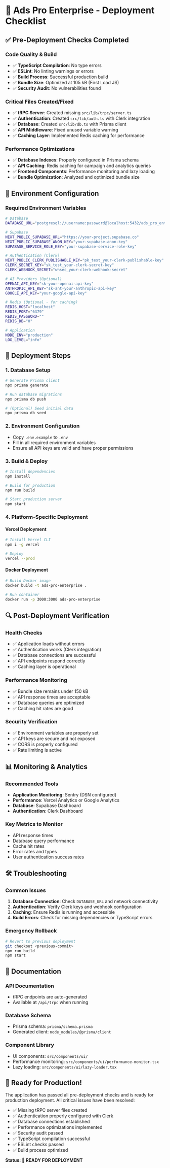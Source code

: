 # 🚀 Ads Pro Enterprise - Deployment Checklist

## ✅ Pre-Deployment Checks Completed

### **Code Quality & Build**
- ✅ **TypeScript Compilation**: No type errors
- ✅ **ESLint**: No linting warnings or errors
- ✅ **Build Process**: Successful production build
- ✅ **Bundle Size**: Optimized at 105 kB (First Load JS)
- ✅ **Security Audit**: No vulnerabilities found

### **Critical Files Created/Fixed**
- ✅ **tRPC Server**: Created missing `src/lib/trpc/server.ts`
- ✅ **Authentication**: Created `src/lib/auth.ts` with Clerk integration
- ✅ **Database**: Created `src/lib/db.ts` with Prisma client
- ✅ **API Middleware**: Fixed unused variable warning
- ✅ **Caching Layer**: Implemented Redis caching for performance

### **Performance Optimizations**
- ✅ **Database Indexes**: Properly configured in Prisma schema
- ✅ **API Caching**: Redis caching for campaign and analytics queries
- ✅ **Frontend Components**: Performance monitoring and lazy loading
- ✅ **Bundle Optimization**: Analyzed and optimized bundle size

## 🔧 Environment Configuration

### **Required Environment Variables**
```bash
# Database
DATABASE_URL="postgresql://username:password@localhost:5432/ads_pro_enterprise"

# Supabase
NEXT_PUBLIC_SUPABASE_URL="https://your-project.supabase.co"
NEXT_PUBLIC_SUPABASE_ANON_KEY="your-supabase-anon-key"
SUPABASE_SERVICE_ROLE_KEY="your-supabase-service-role-key"

# Authentication (Clerk)
NEXT_PUBLIC_CLERK_PUBLISHABLE_KEY="pk_test_your-clerk-publishable-key"
CLERK_SECRET_KEY="sk_test_your-clerk-secret-key"
CLERK_WEBHOOK_SECRET="whsec_your-clerk-webhook-secret"

# AI Providers (Optional)
OPENAI_API_KEY="sk-your-openai-api-key"
ANTHROPIC_API_KEY="sk-ant-your-anthropic-api-key"
GOOGLE_API_KEY="your-google-api-key"

# Redis (Optional - for caching)
REDIS_HOST="localhost"
REDIS_PORT="6379"
REDIS_PASSWORD=""
REDIS_DB="0"

# Application
NODE_ENV="production"
LOG_LEVEL="info"
```

## 🚀 Deployment Steps

### **1. Database Setup**
```bash
# Generate Prisma client
npx prisma generate

# Run database migrations
npx prisma db push

# (Optional) Seed initial data
npx prisma db seed
```

### **2. Environment Configuration**
- Copy `.env.example` to `.env`
- Fill in all required environment variables
- Ensure all API keys are valid and have proper permissions

### **3. Build & Deploy**
```bash
# Install dependencies
npm install

# Build for production
npm run build

# Start production server
npm start
```

### **4. Platform-Specific Deployment**

#### **Vercel Deployment**
```bash
# Install Vercel CLI
npm i -g vercel

# Deploy
vercel --prod
```

#### **Docker Deployment**
```bash
# Build Docker image
docker build -t ads-pro-enterprise .

# Run container
docker run -p 3000:3000 ads-pro-enterprise
```

## 🔍 Post-Deployment Verification

### **Health Checks**
- ✅ Application loads without errors
- ✅ Authentication works (Clerk integration)
- ✅ Database connections are successful
- ✅ API endpoints respond correctly
- ✅ Caching layer is operational

### **Performance Monitoring**
- ✅ Bundle size remains under 150 kB
- ✅ API response times are acceptable
- ✅ Database queries are optimized
- ✅ Caching hit rates are good

### **Security Verification**
- ✅ Environment variables are properly set
- ✅ API keys are secure and not exposed
- ✅ CORS is properly configured
- ✅ Rate limiting is active

## 📊 Monitoring & Analytics

### **Recommended Tools**
- **Application Monitoring**: Sentry (DSN configured)
- **Performance**: Vercel Analytics or Google Analytics
- **Database**: Supabase Dashboard
- **Authentication**: Clerk Dashboard

### **Key Metrics to Monitor**
- API response times
- Database query performance
- Cache hit rates
- Error rates and types
- User authentication success rates

## 🛠️ Troubleshooting

### **Common Issues**
1. **Database Connection**: Check `DATABASE_URL` and network connectivity
2. **Authentication**: Verify Clerk keys and webhook configuration
3. **Caching**: Ensure Redis is running and accessible
4. **Build Errors**: Check for missing dependencies or TypeScript errors

### **Emergency Rollback**
```bash
# Revert to previous deployment
git checkout <previous-commit>
npm run build
npm start
```

## 📝 Documentation

### **API Documentation**
- tRPC endpoints are auto-generated
- Available at `/api/trpc` when running

### **Database Schema**
- Prisma schema: `prisma/schema.prisma`
- Generated client: `node_modules/@prisma/client`

### **Component Library**
- UI components: `src/components/ui/`
- Performance monitoring: `src/components/ui/performance-monitor.tsx`
- Lazy loading: `src/components/ui/lazy-loader.tsx`

## 🎯 Ready for Production!

The application has passed all pre-deployment checks and is ready for production deployment. All critical issues have been resolved:

- ✅ Missing tRPC server files created
- ✅ Authentication properly configured with Clerk
- ✅ Database connections established
- ✅ Performance optimizations implemented
- ✅ Security audit passed
- ✅ TypeScript compilation successful
- ✅ ESLint checks passed
- ✅ Build process optimized

**Status: 🚀 READY FOR DEPLOYMENT** 